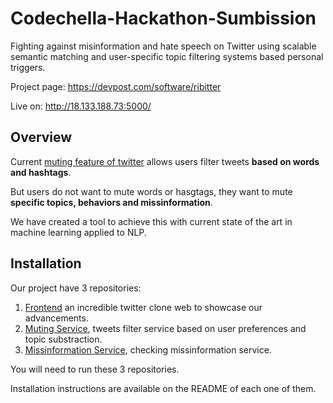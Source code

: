 # Codechella-Hackathon-Sumbission
Fighting against misinformation and hate speech on Twitter using scalable semantic matching and user-specific topic filtering systems based personal triggers.

Project page: https://devpost.com/software/ribitter

Live on: http://18.133.188.73:5000/

## Overview

Current [muting feature of twitter](https://help.twitter.com/en/using-twitter/advanced-twitter-mute-options) allows users filter tweets **based on words and hashtags**.

But users do not want to mute words or hasgtags, they want to mute **specific topics, behaviors and missinformation**.

We have created a tool to achieve this with current state of the art in machine learning applied to NLP.

## Installation

Our project have 3 repositories:

1. [Frontend](https://github.com/PotatoSpudowski/Ribitter-web) an incredible twitter clone web to showcase our advancements.
2. [Muting Service](https://github.com/PotatoSpudowski/Elixr), tweets filter service based on user preferences and topic substraction.
3. [Missinformation Service](https://github.com/PotatoSpudowski/MisMatch), checking missinformation service.

You will need to run these 3 repositories.

Installation instructions are available on the README of each one of them.

